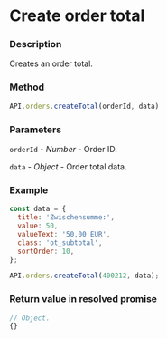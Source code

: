 # Create order total

### Description

Creates an order total.

### Method

```js
API.orders.createTotal(orderId, data)
```

### Parameters

`orderId` - *Number* - Order ID.

`data` - *Object* - Order total data.

### Example

```js
const data = {
  title: 'Zwischensumme:',
  value: 50,
  valueText: '50,00 EUR',
  class: 'ot_subtotal',
  sortOrder: 10,
};

API.orders.createTotal(400212, data);
```

### Return value in resolved promise

```js
// Object.
{}
```
